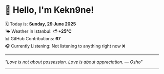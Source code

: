 # 👋 Hello, I'm Kekn9ne!

🗓️ Today is: **Sunday, 29 June 2025**  
🌤️ Weather in Istanbul: **⛅️  +25°C**  
📊 GitHub Contributions: **67**  
🎧 Currently Listening: Not listening to anything right now ❌

---

_"Love is not about possession. Love is about appreciation. — *Osho*"_

---

